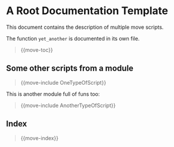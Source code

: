 
# A Root Documentation Template

This document contains the description of multiple move scripts.

The function `yet_another` is documented in its own file.

> {{move-toc}}

## Some other scripts from a module

> {{move-include OneTypeOfScript}}

This is another module full of funs too:

> {{move-include AnotherTypeOfScript}}

## Index

> {{move-index}}

